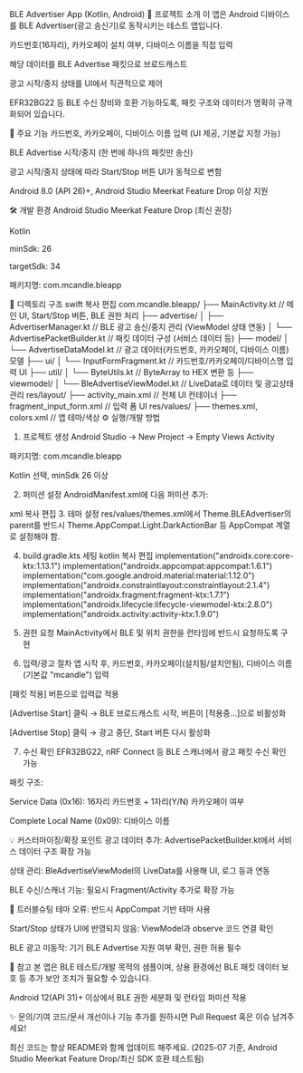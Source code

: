 BLE Advertiser App (Kotlin, Android)
📲 프로젝트 소개
이 앱은 Android 디바이스를 BLE Advertiser(광고 송신기)로 동작시키는 테스트 앱입니다.

카드번호(16자리), 카카오페이 설치 여부, 디바이스 이름을 직접 입력

해당 데이터를 BLE Advertise 패킷으로 브로드캐스트

광고 시작/중지 상태를 UI에서 직관적으로 제어

EFR32BG22 등 BLE 수신 장비와 호환 가능하도록, 패킷 구조와 데이터가 명확히 규격화되어 있습니다.

🚀 주요 기능
카드번호, 카카오페이, 디바이스 이름 입력 (UI 제공, 기본값 지정 가능)

BLE Advertise 시작/중지 (한 번에 하나의 패킷만 송신)

광고 시작/중지 상태에 따라 Start/Stop 버튼 UI가 동적으로 변함

Android 8.0 (API 26)+, Android Studio Meerkat Feature Drop 이상 지원

🛠️ 개발 환경
Android Studio Meerkat Feature Drop (최신 권장)

Kotlin

minSdk: 26

targetSdk: 34

패키지명: com.mcandle.bleapp

📁 디렉토리 구조
swift
복사
편집
com.mcandle.bleapp/
├── MainActivity.kt               // 메인 UI, Start/Stop 버튼, BLE 권한 처리
├── advertise/
│   ├── AdvertiserManager.kt      // BLE 광고 송신/중지 관리 (ViewModel 상태 연동)
│   └── AdvertisePacketBuilder.kt // 패킷 데이터 구성 (서비스 데이터 등)
├── model/
│   └── AdvertiseDataModel.kt     // 광고 데이터(카드번호, 카카오페이, 디바이스 이름) 모델
├── ui/
│   └── InputFormFragment.kt      // 카드번호/카카오페이/디바이스명 입력 UI
├── util/
│   └── ByteUtils.kt              // ByteArray to HEX 변환 등
├── viewmodel/
│   └── BleAdvertiseViewModel.kt  // LiveData로 데이터 및 광고상태 관리
res/layout/
├── activity_main.xml             // 전체 UI 컨테이너
├── fragment_input_form.xml       // 입력 폼 UI
res/values/
├── themes.xml, colors.xml        // 앱 테마/색상
⚙️ 실행/개발 방법
1. 프로젝트 생성
   Android Studio → New Project → Empty Views Activity

패키지명: com.mcandle.bleapp

Kotlin 선택, minSdk 26 이상

2. 퍼미션 설정
   AndroidManifest.xml에 다음 퍼미션 추가:

xml
복사
편집
<uses-permission android:name="android.permission.BLUETOOTH" />
<uses-permission android:name="android.permission.BLUETOOTH_ADMIN" />
<uses-permission android:name="android.permission.ACCESS_FINE_LOCATION" />
<uses-permission android:name="android.permission.BLUETOOTH_ADVERTISE" />
<uses-permission android:name="android.permission.BLUETOOTH_SCAN" />
<uses-permission android:name="android.permission.BLUETOOTH_CONNECT" />
3. 테마 설정
   res/values/themes.xml에서
   Theme.BLEAdvertiser의 parent를 반드시 Theme.AppCompat.Light.DarkActionBar 등 AppCompat 계열로 설정해야 함.

4. build.gradle.kts 세팅
   kotlin
   복사
   편집
   implementation("androidx.core:core-ktx:1.13.1")
   implementation("androidx.appcompat:appcompat:1.6.1")
   implementation("com.google.android.material:material:1.12.0")
   implementation("androidx.constraintlayout:constraintlayout:2.1.4")
   implementation("androidx.fragment:fragment-ktx:1.7.1")
   implementation("androidx.lifecycle:lifecycle-viewmodel-ktx:2.8.0")
   implementation("androidx.activity:activity-ktx:1.9.0")
5. 권한 요청
   MainActivity에서 BLE 및 위치 권한을 런타임에 반드시 요청하도록 구현

6. 입력/광고 절차
   앱 시작 후, 카드번호, 카카오페이(설치됨/설치안됨), 디바이스 이름(기본값 "mcandle") 입력

[패킷 적용] 버튼으로 입력값 적용

[Advertise Start] 클릭 → BLE 브로드캐스트 시작, 버튼이 [적용중...]으로 비활성화

[Advertise Stop] 클릭 → 광고 중단, Start 버튼 다시 활성화

7. 수신 확인
   EFR32BG22, nRF Connect 등 BLE 스캐너에서 광고 패킷 수신 확인 가능

패킷 구조:

Service Data (0x16): 16자리 카드번호 + 1자리(Y/N) 카카오페이 여부

Complete Local Name (0x09): 디바이스 이름

💡 커스터마이징/확장 포인트
광고 데이터 추가: AdvertisePacketBuilder.kt에서 서비스 데이터 구조 확장 가능

상태 관리: BleAdvertiseViewModel의 LiveData를 사용해 UI, 로그 등과 연동

BLE 수신/스캐너 기능: 필요시 Fragment/Activity 추가로 확장 가능

🐞 트러블슈팅
테마 오류: 반드시 AppCompat 기반 테마 사용

Start/Stop 상태가 UI에 반영되지 않음: ViewModel과 observe 코드 연결 확인

BLE 광고 미동작: 기기 BLE Advertise 지원 여부 확인, 권한 허용 필수

📝 참고
본 앱은 BLE 테스트/개발 목적의 샘플이며, 상용 환경에선 BLE 패킷 데이터 보호 등 추가 보안 조치가 필요할 수 있습니다.

Android 12(API 31)+ 이상에서 BLE 권한 세분화 및 런타임 퍼미션 적용

✨ 문의/기여
코드/문서 개선이나 기능 추가를 원하시면 Pull Request 혹은 이슈 남겨주세요!

최신 코드는 항상 README와 함께 업데이트 해주세요.
(2025-07 기준, Android Studio Meerkat Feature Drop/최신 SDK 호환 테스트됨)